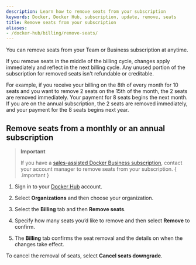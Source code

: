 ```yaml
---
description: Learn how to remove seats from your subscription
keywords: Docker, Docker Hub, subscription, update, remove, seats
title: Remove seats from your subscription
aliases:
- /docker-hub/billing/remove-seats/
---
```


You can remove seats from your Team or Business subscription at anytime. 

If you remove seats in the middle of the billing cycle, changes apply immediately and reflect in the next billing cycle. Any unused portion of the subscription for removed seats isn't refundable or creditable.

For example, if you receive your billing on the 8th of every month for 10 seats and you want to remove 2 seats on the 15th of the month, the 2 seats are removed immediately. Your payment for 8 seats begins the next month. If you are on the annual subscription, the 2 seats are removed immediately, and your payment for the 8 seats begins next year.

## Remove seats from a monthly or an annual subscription

>**Important**
>
>If you have a [sales-assisted Docker Business subscription](details.md#sales-assisted), contact your account manager to remove seats from your subscription. 
{ .important }

1. Sign in to your [Docker Hub](https://hub.docker.com) account.

2. Select **Organizations** and then choose your organization.

3. Select the **Billing** tab and then **Remove seats**.

4. Specify how many seats you’d like to remove and then select **Remove** to confirm.

5. The **Billing** tab confirms the seat removal and the details on when the changes take effect.

To cancel the removal of seats, select **Cancel seats downgrade**.